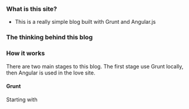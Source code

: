 ### What is this site?

 - This is a really simple blog built with Grunt and Angular.js

### The thinking behind this blog



### How it works

There are two main stages to this blog. The first stage use Grunt locally, then Angular is used in the love site.

#### Grunt

Starting with